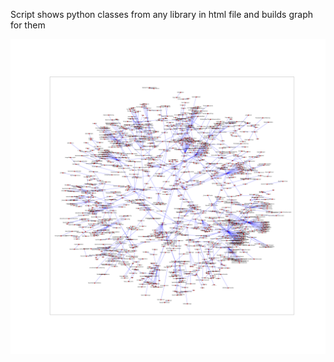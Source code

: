 Script shows python classes from any library in html file and builds graph for them
 
![Graph](https://github.com/ksn38/graph_for_classes/blob/main/graph.png)


